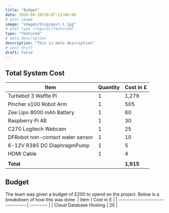 ```yaml
---
title: "Budget"
date: 2020-04-18T10:07:21+06:00
# post image
image: "images/blog/post-1.jpg"
# post type (regular/featured)
type: "featured"
# meta description
description: "This is meta description"
# post draft
draft: false
---
```


## Total System Cost

| Item                             | Quantity | Cost in £ |
| -------------------------------- | -------- | :-------- |
| Turtlebot 3 Waffle Pi            | 1        | 1,276     |
| Pincher x100 Robot Arm           | 1        | 505       |
| Zee Lipo 8000 mAh Battery        | 1        | 60        |
| Raspberry Pi 4B                  | 1        | 30        |
| C270 Logitech Webcam             | 1        | 25        |
| DFRobot non-contact water sensor | 1        | 10        |
| 6-12V R385 DC DiaphragmPump      | 1        | 5         |
| HDMI Cable                       | 1        | 4         |
|  |  |  |
| **Total**                             |          | **1,915**       |


## Budget
The team was given a budget of £200 to spend on the project. Below is a breakdown of how this was done.
| Item                             | Cost in £ |
| -------------------------------- | :-------- |
| Cloud Database Hosting           |  20  |
